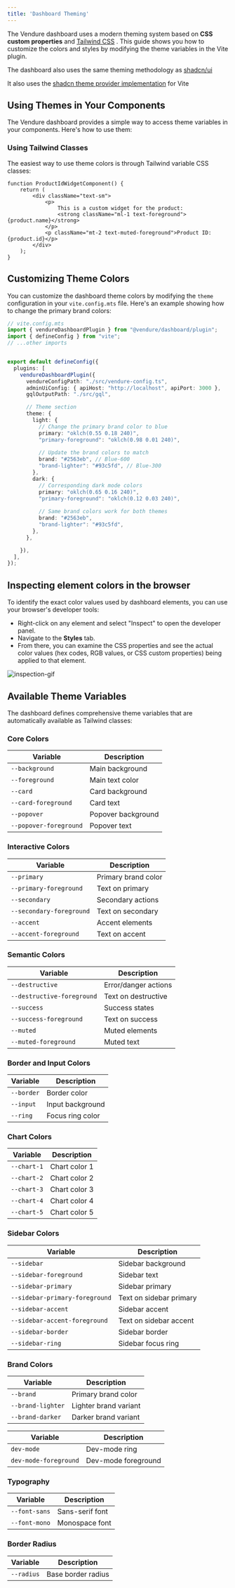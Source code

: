 ```yaml
---
title: 'Dashboard Theming'
---
```


The Vendure dashboard uses a modern theming system based on **CSS custom properties** and [Tailwind CSS](https://tailwindcss.com/) . This guide shows you how to customize the colors and styles by modifying the theme variables in the Vite plugin.

The dashboard also uses the same theming methodology as [shadcn/ui](https://ui.shadcn.com/docs/theming)

It also uses the [shadcn theme provider implementation](https://ui.shadcn.com/docs/dark-mode/vite) for Vite

## Using Themes in Your Components

The Vendure dashboard provides a simple way to access theme variables in your components. Here's how to use them:

### Using Tailwind Classes

The easiest way to use theme colors is through Tailwind variable CSS classes:

```tsx
function ProductIdWidgetComponent() {
    return (
        <div className="text-sm">
            <p>
                This is a custom widget for the product:
                <strong className="ml-1 text-foreground">{product.name}</strong>
            </p>
            <p className="mt-2 text-muted-foreground">Product ID: {product.id}</p>
        </div>
    );
}
```

## Customizing Theme Colors

You can customize the dashboard theme colors by modifying the `theme` configuration in your `vite.config.mts` file. Here's an example showing how to change the primary brand colors:

```typescript
// vite.config.mts
import { vendureDashboardPlugin } from "@vendure/dashboard/plugin";
import { defineConfig } from "vite";
// ...other imports


export default defineConfig({
  plugins: [
    vendureDashboardPlugin({
      vendureConfigPath: "./src/vendure-config.ts",
      adminUiConfig: { apiHost: "http://localhost", apiPort: 3000 },
      gqlOutputPath: "./src/gql",

      // Theme section
      theme: {
        light: {
          // Change the primary brand color to blue
          primary: "oklch(0.55 0.18 240)",
          "primary-foreground": "oklch(0.98 0.01 240)",
          
          // Update the brand colors to match
          brand: "#2563eb", // Blue-600
          "brand-lighter": "#93c5fd", // Blue-300
        },
        dark: {
          // Corresponding dark mode colors
          primary: "oklch(0.65 0.16 240)",
          "primary-foreground": "oklch(0.12 0.03 240)",
          
          // Same brand colors work for both themes
          brand: "#2563eb",
          "brand-lighter": "#93c5fd",
        },
      },

    }),
  ],
});
```

## Inspecting element colors in the browser

To identify the exact color values used by dashboard elements, you can use your browser's developer tools:

- Right-click on any element and select "Inspect" to open the developer panel.
- Navigate to the **Styles** tab.
- From there, you can examine the CSS properties and see the actual color values (hex codes, RGB values, or CSS custom properties) being applied to that element.

![inspection-gif](show-colour-value-inspection.gif)

## Available Theme Variables

The dashboard defines comprehensive theme variables that are automatically available as Tailwind classes:

### Core Colors

| Variable | Description |
|----------|-------------|
| `--background` | Main background |
| `--foreground` | Main text color |
| `--card` | Card background |
| `--card-foreground` | Card text |
| `--popover` | Popover background |
| `--popover-foreground` | Popover text |

### Interactive Colors

| Variable | Description |
|----------|-------------|
| `--primary` | Primary brand color |
| `--primary-foreground` | Text on primary |
| `--secondary` | Secondary actions |
| `--secondary-foreground` | Text on secondary |
| `--accent` | Accent elements |
| `--accent-foreground` | Text on accent |

### Semantic Colors

| Variable | Description |
|----------|-------------|
| `--destructive` | Error/danger actions |
| `--destructive-foreground` | Text on destructive |
| `--success` | Success states |
| `--success-foreground` | Text on success |
| `--muted` | Muted elements |
| `--muted-foreground` | Muted text |

### Border and Input Colors

| Variable | Description |
|----------|-------------|
| `--border` | Border color |
| `--input` | Input background |
| `--ring` | Focus ring color |

### Chart Colors

| Variable | Description |
|----------|-------------|
| `--chart-1` | Chart color 1 |
| `--chart-2` | Chart color 2 |
| `--chart-3` | Chart color 3 |
| `--chart-4` | Chart color 4 |
| `--chart-5` | Chart color 5 |

### Sidebar Colors

| Variable | Description |
|----------|-------------|
| `--sidebar` | Sidebar background |
| `--sidebar-foreground` | Sidebar text |
| `--sidebar-primary` | Sidebar primary |
| `--sidebar-primary-foreground` | Text on sidebar primary |
| `--sidebar-accent` | Sidebar accent |
| `--sidebar-accent-foreground` | Text on sidebar accent |
| `--sidebar-border` | Sidebar border |
| `--sidebar-ring` | Sidebar focus ring |

### Brand Colors

| Variable | Description |
|----------|-------------|
| `--brand` | Primary brand color |
| `--brand-lighter` | Lighter brand variant |
| `--brand-darker` | Darker brand variant |

| Variable | Description |
|----------|-------------|
| `dev-mode` | Dev-mode ring |
| `dev-mode-foreground` | Dev-mode foreground |

### Typography

| Variable | Description |
|----------|-------------|
| `--font-sans` | Sans-serif font |
| `--font-mono` | Monospace font |

### Border Radius

| Variable | Description |
|----------|-------------|
| `--radius` | Base border radius |
